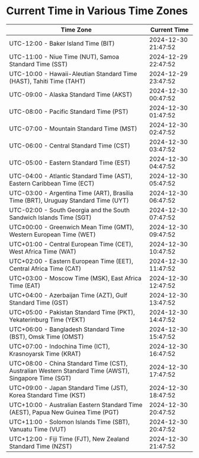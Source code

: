 # Current Time in Various Time Zones

| Time Zone | Current Time |
|-----------|--------------|
| UTC-12:00 - Baker Island Time (BIT) | 2024-12-30 21:47:52 |
| UTC-11:00 - Niue Time (NUT), Samoa Standard Time (SST) | 2024-12-29 22:47:52 |
| UTC-10:00 - Hawaii-Aleutian Standard Time (HAST), Tahiti Time (TAHT) | 2024-12-29 23:47:52 |
| UTC-09:00 - Alaska Standard Time (AKST) | 2024-12-30 00:47:52 |
| UTC-08:00 - Pacific Standard Time (PST) | 2024-12-30 01:47:52 |
| UTC-07:00 - Mountain Standard Time (MST) | 2024-12-30 02:47:52 |
| UTC-06:00 - Central Standard Time (CST) | 2024-12-30 03:47:52 |
| UTC-05:00 - Eastern Standard Time (EST) | 2024-12-30 04:47:52 |
| UTC-04:00 - Atlantic Standard Time (AST), Eastern Caribbean Time (ECT) | 2024-12-30 05:47:52 |
| UTC-03:00 - Argentina Time (ART), Brasília Time (BRT), Uruguay Standard Time (UYT) | 2024-12-30 06:47:52 |
| UTC-02:00 - South Georgia and the South Sandwich Islands Time (SGT) | 2024-12-30 07:47:52 |
| UTC±00:00 - Greenwich Mean Time (GMT), Western European Time (WET) | 2024-12-30 09:47:52 |
| UTC+01:00 - Central European Time (CET), West Africa Time (WAT) | 2024-12-30 10:47:52 |
| UTC+02:00 - Eastern European Time (EET), Central Africa Time (CAT) | 2024-12-30 11:47:52 |
| UTC+03:00 - Moscow Time (MSK), East Africa Time (EAT) | 2024-12-30 12:47:52 |
| UTC+04:00 - Azerbaijan Time (AZT), Gulf Standard Time (GST) | 2024-12-30 13:47:52 |
| UTC+05:00 - Pakistan Standard Time (PKT), Yekaterinburg Time (YEKT) | 2024-12-30 14:47:52 |
| UTC+06:00 - Bangladesh Standard Time (BST), Omsk Time (OMST) | 2024-12-30 15:47:52 |
| UTC+07:00 - Indochina Time (ICT), Krasnoyarsk Time (KRAT) | 2024-12-30 16:47:52 |
| UTC+08:00 - China Standard Time (CST), Australian Western Standard Time (AWST), Singapore Time (SGT) | 2024-12-30 17:47:52 |
| UTC+09:00 - Japan Standard Time (JST), Korea Standard Time (KST) | 2024-12-30 18:47:52 |
| UTC+10:00 - Australian Eastern Standard Time (AEST), Papua New Guinea Time (PGT) | 2024-12-30 20:47:52 |
| UTC+11:00 - Solomon Islands Time (SBT), Vanuatu Time (VUT) | 2024-12-30 20:47:52 |
| UTC+12:00 - Fiji Time (FJT), New Zealand Standard Time (NZST) | 2024-12-30 21:47:52 |

